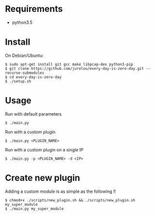 # Requirements
*	python3.5
# Install

On Debian/Ubuntu:

	$ sudo apt-get install git gcc make libpcap-dev python3-pip
	$ git clone https://github.com/jurelou/every-day-is-zero-day.git --recurse-submodules
	$ cd every-day-is-zero-day
	$ ./setup.sh
# Usage

Run with default parameters

	$ ./main.py

Run with a custom plugin 
	
	$ ./main.py <PLUGIN_NAME>

Run with a custom plugin  on a single IP

	$ ./main.py -p <PLUGIN_NAME> -d <IP>


# Create new plugin

Adding a custom module is as simple as the following !!

	$ chmod+x ./scripts/new_plugin.sh && ./scripts/new_plugin.sh my_super_module
	$ ./main.py my_super_module
